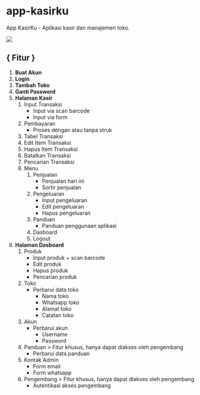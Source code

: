 # app-kasirku
App KasirKu - Aplikasi kasir dan manajemen toko.

<div>
  <img src="https://kasirku.atakana.com/files/img/icon-512x512.png"/>
</div>

<h2>{ Fitur }</h2>
  <ol>
    <li><strong>Buat Akun</strong></li>
    <li><strong>Login</strong></li>
    <li><strong>Tambah Toko</strong></li>
    <li><strong>Ganti Password</strong></li>
    <li><strong>Halaman Kasir</strong>
      <ol>
        <li>Input Transaksi
          <ul>
            <li>Input via scan barcode</li>
            <li>Input via form</li>
          </ul>
        </li>
        <li>Pembayaran
          <ul>
            <li>Proses dengan atau tanpa struk</li>
          </ul>
        </li>
        <li>Tabel Transaksi</li>
        <li>Edit Item Transaksi</li>
        <li>Hapus Item Transaksi</li>
        <li>Batalkan Transaksi</li>
        <li>Pencarian Transaksi</li>
        <li>Menu
          <ol>
            <li>Penjualan
              <ul>
                <li>Penjualan hari ini</li>
                <li>Sortir penjualan</li>
              </ul>
            </li>
            <li>Pengeluaran
              <ul>
                <li>Input pengeluaran</li>
                <li>Edit pengeluaran</li>
                <li>Hapus pengeluaran</li>
              </ul>
            </li>
            <li>Panduan
              <ul>
                <li>Panduan penggunaan aplikasi</li>
              </ul>
            </li>
            <li>Dasboard</li>
            <li>Logout</li>
          </ol>
        </li>
      </ol>
    </li>
    <li><strong>Halaman Dasboard</strong>
      <ol>
        <li>Produk
          <ul>
            <li>Input produk + scan barcode</li>
            <li>Edit produk</li>
            <li>Hapus produk</li>
            <li>Pencarian produk</li>
          </ul>
        </li>
        <li>Toko
          <ul>
            <li>Perbarui data toko
              <ul>
                <li>Nama toko</li>
                <li>Whatsapp toko</li>
                <li>Alamat toko</li>
                <li>Catatan toko</li>
              </ul>
            </li>
          </ul>
        </li>
        <li>Akun
          <ul>
            <li>Perbarui akun
              <ul>
                <li>Username</li>
                <li>Password</li>
              </ul>
            </li>
          </ul>
        </li>
        <li>Panduan &gt; Fitur khusus, hanya dapat diakses oleh pengembang
          <ul>
            <li>Perbarui data panduan</li>
          </ul>
        </li>
        <li>Kontak Admin
          <ul>
            <li>Form email</li>
            <li>Form whatsapp</li>
          </ul>
        </li>
        <li>Pengembang &gt; Fitur khusus, hanya dapat diakses oleh pengembang
          <ul>
            <li>Autentikasi akses pengembang</li>
          </ul>
        </li>
      </ol>
    </li>
  </ol>
